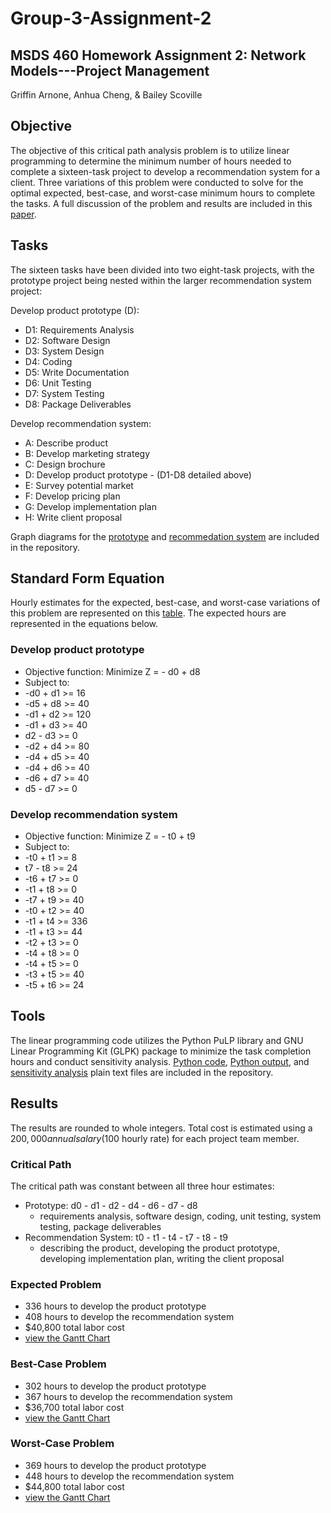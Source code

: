 # Group-3-Assignment-2
## MSDS 460 Homework Assignment 2: Network Models---Project Management
Griffin Arnone, Anhua Cheng, & Bailey Scoville
## Objective
The objective of this critical path analysis problem is to utilize linear programming to determine the minimum number of hours needed to complete a sixteen-task project to develop a recommendation system for a client. Three variations of this problem were conducted to solve for the optimal expected, best-case, and worst-case minimum hours to complete the tasks. A full discussion of the problem and results are included in this [paper](https://github.com/bscov/Group-3-Assignment-2/blob/main/Paper_Homework_Assignment2.pdf).
## Tasks
The sixteen tasks have been divided into two eight-task projects, with the prototype project being nested within the larger recommendation system project:

Develop product prototype (D):
- D1: Requirements Analysis
- D2: Software Design
- D3: System Design
- D4: Coding
- D5: Write Documentation
- D6: Unit Testing
- D7: System Testing
- D8: Package Deliverables

Develop recommendation system:
- A: Describe product
- B: Develop marketing strategy
- C: Design brochure
- D: Develop product prototype - (D1-D8 detailed above)
- E: Survey potential market
- F: Develop pricing plan
- G: Develop implementation plan
- H: Write client proposal

Graph diagrams for the [prototype](https://github.com/bscov/Group-3-Assignment-2/blob/main/Graph_Diagram_Product_Prototype_Dev.png) and [recommedation system](https://github.com/bscov/Group-3-Assignment-2/blob/main/Graph_Diagram_Recommendation_System_Dev.png) are included in the repository.

## Standard Form Equation
Hourly estimates for the expected, best-case, and worst-case variations of this problem are represented on this [table](https://github.com/bscov/Group-3-Assignment-2/blob/main/Table_Tasks_Hours_Costs_Assignments.png). The expected hours are represented in the equations below.
### Develop product prototype
- Objective function: Minimize Z = - d0 + d8
- Subject to:
- -d0 + d1 >= 16
- -d5 + d8 >= 40
- -d1 + d2 >= 120
- -d1 + d3 >= 40
- d2 - d3 >= 0
- -d2 + d4 >= 80
- -d4 + d5 >= 40
- -d4 + d6 >= 40
- -d6 + d7 >= 40
- d5 - d7 >= 0

### Develop recommendation system
- Objective function: Minimize Z = - t0 + t9
- Subject to: 
- -t0 + t1 >= 8
- t7 - t8 >= 24
- -t6 + t7 >= 0
- -t1 + t8 >= 0
- -t7 + t9 >= 40
- -t0 + t2 >= 40
- -t1 + t4 >= 336
- -t1 + t3 >= 44
- -t2 + t3 >= 0
- -t4 + t8 >= 0
- -t4 + t5 >= 0
- -t3 + t5 >= 40
- -t5 + t6 >= 24

## Tools
The linear programming code utilizes the Python PuLP library and GNU Linear Programming Kit (GLPK) package to minimize the task completion hours and conduct sensitivity analysis. [Python code](https://github.com/bscov/Group-3-Assignment-2/blob/main/Code_Assignment2.txt), [Python output](https://github.com/bscov/Group-3-Assignment-2/blob/main/Output_Assignment2.txt), and [sensitivity analysis](https://github.com/bscov/Group-3-Assignment-2) plain text files are included in the repository.

## Results
The results are rounded to whole integers. Total cost is estimated using a $200,000 annual salary ($100 hourly rate) for each project team member.
### Critical Path
The critical path was constant between all three hour estimates:
- Prototype: d0 - d1 - d2 - d4 - d6 - d7 - d8
  - requirements analysis, software design, coding, unit testing, system testing, package deliverables
- Recommendation System: t0 - t1 - t4 - t7 - t8 - t9
  - describing the product, developing the product prototype, developing implementation plan, writing the client proposal
### Expected Problem
- 336 hours to develop the product prototype
- 408 hours to develop the recommendation system
- $40,800 total labor cost
- [view the Gantt Chart](https://github.com/bscov/Group-3-Assignment-2/blob/main/Gantt_Timeline_Expected_Hours.png)
### Best-Case Problem
- 302 hours to develop the product prototype
- 367 hours to develop the recommendation system
- $36,700 total labor cost
- [view the Gantt Chart](https://github.com/bscov/Group-3-Assignment-2/blob/main/Gantt_Timeline_BestCase_Hours.png)
### Worst-Case Problem
- 369 hours to develop the product prototype
- 448 hours to develop the recommendation system
- $44,800 total labor cost
- [view the Gantt Chart](https://github.com/bscov/Group-3-Assignment-2/blob/main/Gantt_Timeline_WorstCase_Hours.png)
